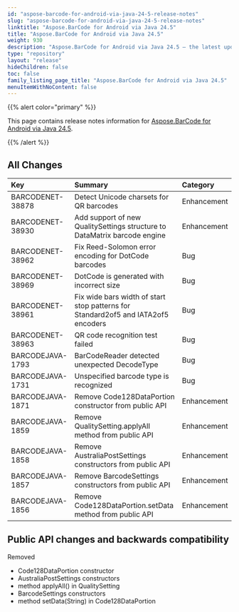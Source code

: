 ```yaml
---
id: "aspose-barcode-for-android-via-java-24-5-release-notes"
slug: "aspose-barcode-for-android-via-java-24-5-release-notes"
linktitle: "Aspose.BarCode for Android via Java 24.5"
title: "Aspose.BarCode for Android via Java 24.5"
weight: 930
description: "Aspose.BarCode for Android via Java 24.5 – the latest updates and fixes."
type: "repository"
layout: "release"
hideChildren: false
toc: false
family_listing_page_title: "Aspose.BarCode for Android via Java 24.5"
menuItemWithNoContent: false
---
```


{{% alert color="primary" %}} 

This page contains release notes information for [Aspose.BarCode for Android via Java 24.5](https://releases.aspose.com/barcode/androidjava/new-releases/aspose.barcode-for-android-via-java-24.5/).

{{% /alert %}} 
## **All Changes**

| **Key**          | **Summary**                                                                       | **Category** |
|:-----------------|:----------------------------------------------------------------------------------|:-------------|
| BARCODENET-38878 | Detect Unicode charsets for QR barcodes                                           | Enhancement  |
| BARCODENET-38930 | Add support of new QualitySettings structure to DataMatrix barcode engine         | Enhancement  |
| BARCODENET-38962 | Fix Reed-Solomon error encoding for DotCode barcodes                              | Bug          |
| BARCODENET-38969 | DotCode is generated with incorrect size                                          | Bug          |
| BARCODENET-38961 | Fix wide bars width of start stop patterns for Standard2of5 and IATA2of5 encoders | Bug          |
| BARCODENET-38963 | QR code recognition test failed                                                   | Bug          |
| BARCODEJAVA-1793 | BarCodeReader detected unexpected DecodeType                                      | Bug          |
| BARCODEJAVA-1731 | Unspecified barcode type is recognized                                            | Bug          |
| BARCODEJAVA-1871 | Remove Code128DataPortion constructor from public API                             | Enhancement  |
| BARCODEJAVA-1859 | Remove QualitySetting.applyAll method from public API                             | Enhancement  |
| BARCODEJAVA-1858 | Remove AustraliaPostSettings constructors from public API                         | Enhancement  |
| BARCODEJAVA-1857 | Remove BarcodeSettings constructors from public API                               | Enhancement  |
| BARCODEJAVA-1856 | Remove Code128DataPortion.setData method from public API                          | Enhancement  |

## Public API changes and backwards compatibility

Removed
- Code128DataPortion constructor
- AustraliaPostSettings constructors
- method applyAll() in QualitySetting
- BarcodeSettings constructors
- method setData(String) in Code128DataPortion 